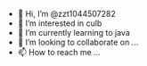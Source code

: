 - 👋 Hi, I’m @zzt1044507282
- 👀 I’m interested in culb
- 🌱 I’m currently learning to java
- 💞️ I’m looking to collaborate on ...
- 📫 How to reach me ...

<!---
zzt1044507282/zzt1044507282 is a ✨ special ✨ repository because its `README.md` (this file) appears on your GitHub profile.
You can click the Preview link to take a look at your changes.
--->
